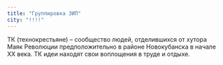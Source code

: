 ```yaml
---
title: "Группировка ЗИП"
city: "!!!!"
---
```


ТК (технокрестьяне) – сообщество людей, отделившихся от хутора Маяк Революции предположительно в районе Новокубанска в начале XX века. ТК идеи находят свои воплощения в труде и отдыхе. 
